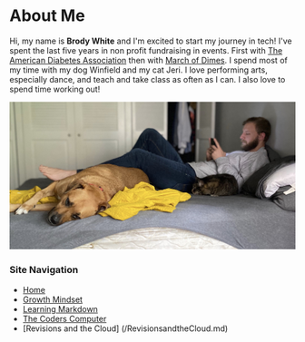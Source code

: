 # About Me

Hi, my name is **Brody White** and I'm excited to start my journey in tech! I've spent the last five years in non profit fundraising in events. First with [The American Diabetes Association](https://www.diabetes.org) then with [March of Dimes](https://www.marchofdimes.org/). I spend most of my time with my dog Winfield and my cat Jeri. I love performing arts, especially dance, and teach and take class as often as I can. I also love to spend time working out!

![Family Picture](/2A4517BD-D8AE-45AB-AB3B-A52270201188.jpeg)
 

### Site Navigation
 
 - [Home](/README.md)
 - [Growth Mindset](/MarkdownExamples.md)
 - [Learning Markdown](/LearningMarkdown.md) 
 - [The Coders Computer](/TheCodersComputer.md) 
 - [Revisions and the Cloud] (/RevisionsandtheCloud.md)

